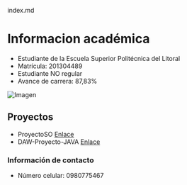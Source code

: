 index.md

# Informacion académica

* Estudiante de la Escuela Superior Politécnica del Litoral
* Matrícula: 201304489
* Estudiante NO regular
* Avance de carrera: 87,83%

![Imagen](https://www.academico.espol.edu.ec/imgEstudiante/201304489.jpg)


## Proyectos

* ProyectoSO
[Enlace](https://github.com/LuisCampi/ProyectoSO)
* DAW-Proyecto-JAVA
[Enlace](https://github.com/LuisCampi/DAW-Proyecto-JAVA)


### Información de contacto

* Número celular: 0980775467


